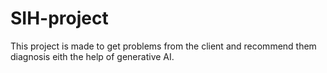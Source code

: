 # SIH-project
This project is made to get problems from the client and recommend them diagnosis eith the help of generative AI.
